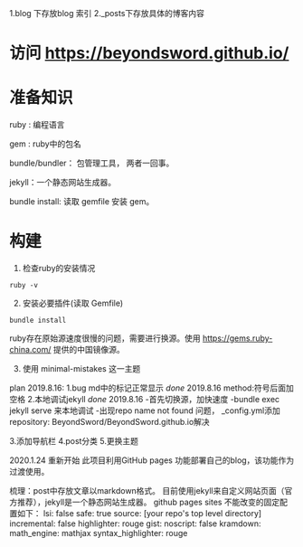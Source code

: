 1.blog 下存放blog 索引
2._posts下存放具体的博客内容




# 访问 https://beyondsword.github.io/


# 准备知识
ruby : 编程语言

gem : ruby中的包名

bundle/bundler： 包管理工具， 两者一回事。

jekyll：一个静态网站生成器。

bundle install: 读取 gemfile 安装 gem。

# 构建
1. 检查ruby的安装情况
```
ruby -v
```

2. 安装必要插件(读取 Gemfile)
```
bundle install
```
ruby存在原始源速度很慢的问题，需要进行换源。使用 https://gems.ruby-china.com/ 提供的中国镜像源。

3. 使用 minimal-mistakes 这一主题


plan 2019.8.16:
1.bug md中的标记正常显示   *done* 2019.8.16 method:符号后面加空格
2.本地调试jekyll *done* 2019.8.16
-首先切换源，加快速度
-bundle exec jekyll serve 来本地调试
-出现repo name not found 问题， _config.yml添加repository: BeyondSword/BeyondSword.github.io解决

3.添加导航栏
4.post分类
5.更换主题


2020.1.24 重新开始
此项目利用GitHub pages 功能部署自己的blog，该功能作为过渡使用。


梳理：post中存放文章以markdown格式。 目前使用jekyll来自定义网站页面（官方推荐），jekyll是一个静态网站生成器。
github pages sites 不能改变的固定配置如下：
lsi: false
safe: true
source: [your repo's top level directory]
incremental: false
highlighter: rouge
gist:
  noscript: false
kramdown:
  math_engine: mathjax
  syntax_highlighter: rouge
